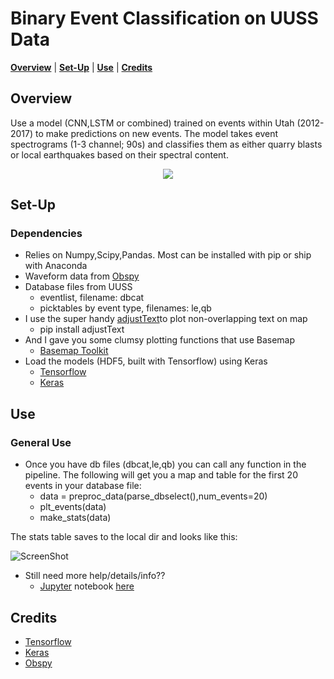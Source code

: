 Binary Event Classification on UUSS Data
===============================================
</p>

<p align="left">
<b><a href="#overview">Overview</a></b>
|
<b><a href="#set-up">Set-Up</a></b>
|
<b><a href="#use">Use</a></b>
|
<b><a href="#credits">Credits</a></b>

</p>


Overview
-----

Use a model (CNN,LSTM or combined) trained on events within Utah (2012-2017) to make predictions on new events. 
The model takes event spectrograms (1-3 channel; 90s) and classifies them as either quarry blasts or local earthquakes based on their spectral content.

<p align="center"><img src="https://github.com/quapity/UUSS_LSTM_classification/raw/master/figures/screen1.png"></p>

Set-Up
------------

### Dependencies
* Relies on Numpy,Scipy,Pandas. Most can be installed with pip or ship with Anaconda
* Waveform data from [Obspy]  
* Database files from UUSS 
    - eventlist, filename: dbcat 
    - picktables by event type, filenames: le,qb
* I use the super handy [adjustText]to plot non-overlapping text on map
    - pip install adjustText
* And I gave you some clumsy plotting functions that use Basemap
    - [Basemap Toolkit]
* Load the models (HDF5, built with Tensorflow) using Keras
    - [Tensorflow]
    - [Keras]
    
  
Use
------------

### General Use

* Once you have db files (dbcat,le,qb) you can call any function in the pipeline. The following will get you a map and table for the first 20 events in your database file:
   - data = preproc_data(parse_dbselect(),num_events=20)
   - plt_events(data)
   - make_stats(data)
   
The stats table saves to the local dir and looks like this:

![ScreenShot](https://github.com/quapity/UUSS_LSTM_classification/raw/master/figures/screen2.png)

* Still need more help/details/info?? 
   - [Jupyter] notebook [here](https://github.com/quapity/UUSS_LSTM_classification/raw/master/tutorial.ipynb)

Credits
------------

* [Tensorflow]
* [Keras]
* [Obspy]

[adjustText]:https://github.com/Phlya/adjustText
[Basemap Toolkit]:https://matplotlib.org/basemap/
[Jupyter]:http://jupyter.org/
[Keras]:https://keras.io/
[Tensorflow]:https://www.tensorflow.org/
[Obspy]:https://github.com/obspy/obspy/wiki


